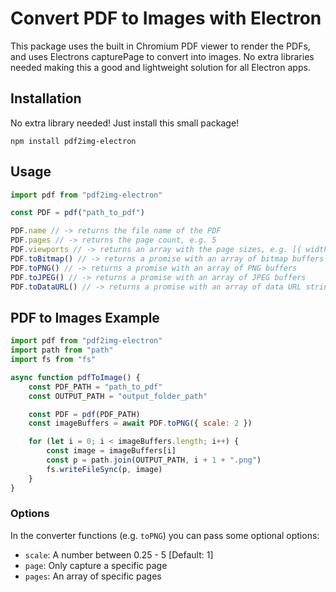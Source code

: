 # Convert PDF to Images with Electron

This package uses the built in Chromium PDF viewer to render the PDFs, and uses Electrons capturePage to convert into images.
No extra libraries needed making this a good and lightweight solution for all Electron apps.

## Installation

No extra library needed! Just install this small package!

```shell
npm install pdf2img-electron
```

## Usage

```js
import pdf from "pdf2img-electron"

const PDF = pdf("path_to_pdf")

PDF.name // -> returns the file name of the PDF
PDF.pages // -> returns the page count, e.g. 5
PDF.viewports // -> returns an array with the page sizes, e.g. [{ width: 595, height: 842 }]
PDF.toBitmap() // -> returns a promise with an array of bitmap buffers
PDF.toPNG() // -> returns a promise with an array of PNG buffers
PDF.toJPEG() // -> returns a promise with an array of JPEG buffers
PDF.toDataURL() // -> returns a promise with an array of data URL strings
```

## PDF to Images Example

```js
import pdf from "pdf2img-electron"
import path from "path"
import fs from "fs"

async function pdfToImage() {
    const PDF_PATH = "path_to_pdf"
    const OUTPUT_PATH = "output_folder_path"

    const PDF = pdf(PDF_PATH)
    const imageBuffers = await PDF.toPNG({ scale: 2 })

    for (let i = 0; i < imageBuffers.length; i++) {
        const image = imageBuffers[i]
        const p = path.join(OUTPUT_PATH, i + 1 + ".png")
        fs.writeFileSync(p, image)
    }
}
```

### Options

In the converter functions (e.g. `toPNG`) you can pass some optional options:

-   `scale`: A number between 0.25 - 5 [Default: 1]
-   `page`: Only capture a specific page
-   `pages`: An array of specific pages
